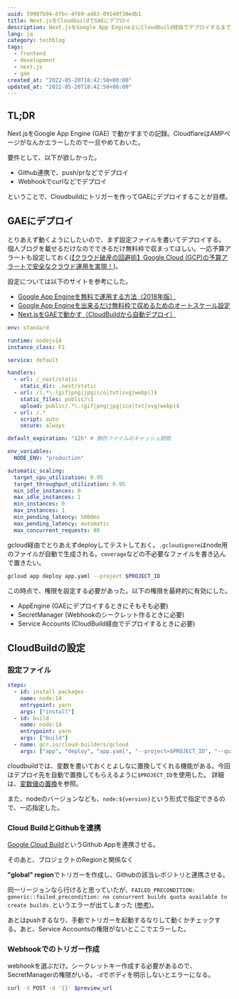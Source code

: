 ```yaml
---
uuid: 59907b94-6fbc-4f69-ad82-09140f30edb1
title: Next.jsをCloudbuildでGAEにデプロイ
description: Next.jsをGoogle App Engine上にCloudBuild経由でデプロイするまで
lang: ja
category: techblog
tags:
  - frontend
  - development
  - next.js
  - gae
created_at: "2022-05-20T18:42:50+00:00"
updated_at: "2022-05-20T18:42:50+00:00"
---
```


## TL;DR

Next.jsをGoogle App Engine (GAE) で動かすまでの記録。CloudflareはAMPページがなんかエラーしたので一旦やめておいた。

要件として、以下が欲しかった。

- Github連携で、push/prなどでデプロイ
- Webhookでcurlなどでデプロイ

ということで、Cloudbuildにトリガーを作ってGAEにデプロイすることが目標。

## GAEにデプロイ

とりあえず動くようにしたいので、まず設定ファイルを書いてデプロイする。
個人ブログを載せるだけなのでできるだけ無料枠で収まってほしい。一応予算アラートも設定しておく([【クラウド破産の回避術】Google Cloud (GCP)の予算アラートで安全なクラウド運用を実現！](https://www.topgate.co.jp/gcp-budget-alert#google-cloud-gcp-6))。

設定については以下のサイトを参考にした。

- [Google App Engineを無料で運用する方法（2018年版）](https://koni.hateblo.jp/entry/2016/01/06/130613)
- [Google App Engineを出来るだけ無料枠で収めるためのオートスケール設定](https://blog.longkey1.net/2020/04/05/google-app-engine-auto-scaling-setting-for-free/)
- [Next.jsをGAEで動かす（CloudBuildから自動デプロイ）](https://zenn.dev/catnose99/articles/353664a9fe1f0f)

```yaml:title=app.yaml
env: standard

runtime: nodejs14
instance_class: F1

service: default

handlers:
  - url: /_next/static
    static_dir: .next/static
  - url: /(.*\.(gif|png|jpg|ico|txt|svg|webp))$
    static_files: public/\1
    upload: public/.*\.(gif|png|jpg|ico|txt|svg|webp)$
  - url: /.*
    script: auto
    secure: always

default_expiration: "12h" # 静的ファイルのキャッシュ期間

env_variables:
  NODE_ENV: "production"

automatic_scaling:
  target_cpu_utilization: 0.95
  target_throughput_utilization: 0.95
  min_idle_instances: 0
  max_idle_instances: 1
  min_instances: 0
  max_instances: 1
  min_pending_latency: 5000ms
  max_pending_latency: automatic
  max_concurrent_requests: 80
```

gcloud経由でとりあえずdeployしてテストしておく。`.gcloudignore`はnode用のファイルが自動で生成される。`coverage`などの不必要なファイルを書き込んで置きたい。

```bash
gcloud app deploy app.yaml --project $PROJECT_ID
```

この時点で、権限を設定する必要があった。以下の権限を最終的に有効にした。

- AppEngine (GAEにデプロイするときにそもそも必要)
- SecretManager (Webhookのシークレット作るときに必要)
- Service Accounts (CloudBuild経由でデプロイするときに必要)

## CloudBuildの設定

### 設定ファイル

```yaml:title=cloudbuild.yaml
steps:
  - id: install packages
    name: node:14
    entrypoint: yarn
    args: ["install"]
  - id: build
    name: node:14
    entrypoint: yarn
    args: ["build"]
  - name: gcr.io/cloud-builders/gcloud
    args: ["app", "deploy", "app.yaml", "--project=$PROJECT_ID", "--quiet"]
```

cloudbuildでは、変数を書いておくとよしなに置換してくれる機能がある。今回はデプロイ先を自動で置換してもらえるように`$PROJECT_ID`を使用した。
詳細は、[変数値の置換](https://cloud.google.com/build/docs/configuring-builds/substitute-variable-values?_ga=2.127573001.-505764453.1652467842)を参照。

また、nodeのバージョンなども、`node:${version}`という形式で指定できるので、一応指定した。

### Cloud BuildとGithubを連携

[Google Cloud Build](https://github.com/marketplace/google-cloud-build)というGithub Appを連携させる。

そのあと、プロジェクトのRegionと関係なく

**"global" region**でトリガーを作成し、Githubの該当レポジトリと連携させる。

同一リージョンなら行けると思っていたが、`FAILED_PRECONDITION: generic::failed_precondition: no concurrent builds quota available to create builds.`というエラーが出てしまった ([参考](https://superuser.com/questions/1716674/error-by-trying-to-build-instance-via-ova-gc-sdk-genericfailed-precondition))。

あとはpushするなり、手動でトリガーを起動するなりして動くかチェックする。あと、Service Accountsの権限がないとここでエラーした。

### Webhookでのトリガー作成

webhookを選ぶだけ。シークレットキー作成する必要があるので、SecretManagerの権限がいる。`-d`でボディを明示しないとエラーになる。

```bash
curl -X POST -d '{}' $preview_url
```
